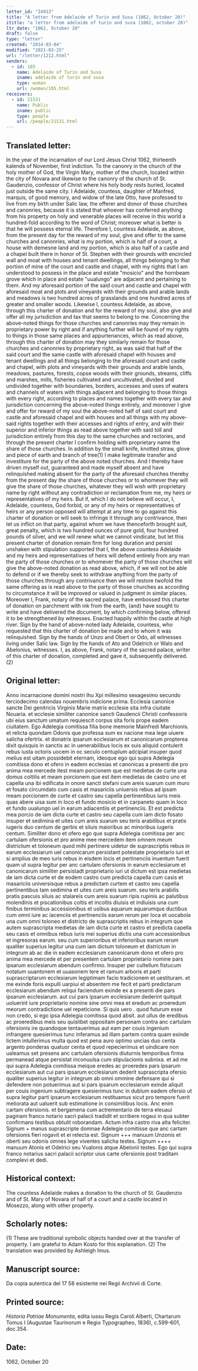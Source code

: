 ```yaml
---
letter_id: "24913"
title: "A letter from Adelaide of Turin and Susa (1062, October 20)"
ititle: "a letter from adelaide of turin and susa (1062, october 20)"
ltr_date: "1062, October 20"
draft: false
type: "letter"
created: "2014-03-04"
modified: "2021-03-25"
url: "/letter/1212.html"
senders:
  - id: 105
    name: Adelaide of Turin and Susa
    iname: adelaide of turin and susa
    type: woman
    url: /woman/105.html
receivers:
  - id: 21531
    name: Public
    iname: public
    type: people
    url: /people/21531.html
---
```

<h2> Translated letter:</h2>In the year of the incarnation of our Lord Jesus Christ 1062, thirteenth kalends of November, first indiction.  To the canonry in the church of the holy mother of God, the Virgin Mary, mother of the church, located within the city of Novara and likewise to the canonry of the church of St. Gaudenzio, confessor of Christ where his holy body rests buried, located just outside the same city.  I Adelaide, countess, daughter of Manfred, marquis, of good memory, and widow of the late Otto, have professed to live from my birth under Salic law, the offerer and donor of those churches and canonries, because it is stated that whoever has conferred anything from his property on holy and venerable places will receive in this world a hundred-fold according to the word of Christ; moreover what is better is that he will possess eternal life.  Therefore I, countess Adelaide, as above, from the present day for the reward of my soul, give and offer to the same churches and canonries, what is my portion, which is half of a court, a house with demesne land and my portion, which is also half of a castle and a chapel built there in honor of St. Stephen with their grounds with encircled wall and moat with houses and tenant dwellings, all things belonging to that portion of mine of the court and castle and chapel, with my rights that I am understood to possess in the place and estate "mosicio" and the hornbeam grove which in place and estate "uualungo" are adjacent and pertaining to them.  And my aforesaid portion of the said court and castle and chapel with aforesaid moat and plots and vineyards with their grounds and arable lands and meadows is two hundred acres of grasslands and one hundred acres of greater and smaller woods.  Likewise I, countess Adelaide, as above, through this charter of donation and for the reward of my soul, also give and offer all my jurisdiction and tax that seems to belong to me.  Concerning the above-noted things for those churches and canonries may they remain in proprietary power by right and if anything further will be found of my rights to things in those same places and appurtenances, which as read above, through this charter of donation may they similarly remain for those churches and canonries by proprietary right, as was said that half of the said court and the same castle with aforesaid chapel with houses and tenant dwellings and all things belonging to the aforesaid court and castle and chapel, with plots and vineyards with their grounds and arable lands, meadows, pastures, forests, copse woods with their grounds, streams, cliffs and marshes, mills, fisheries cultivated and uncultivated, divided and undivided together with boundaries, borders, accesses and uses of waters and channels of waters with things adjacent and belonging to those things with every right, according to places and names together with every tax and jurisdiction concerning the above-noted things entirely, and moreover I give and offer for reward of my soul the above-noted half of said court and castle and aforesaid chapel and with houses and all things with my above-said rights together with their accesses and rights of entry, and with their superior and inferior things as read above together with said toll and jurisdiction entirely from this day to the same churches and rectories, and through the present charter I confirm holding with proprietary name the share of those churches.  In addition by the small knife, knotted straw, glove and piece of earth and branch of tree(1) I make legitimate transfer and investiture for the party of the above noted churches.  And I thereby have driven myself out, guaranteed and made myself absent and have relinquished making absent for the party of the aforesaid churches thereby from the present day the share of those churches or to whomever they will give the share of those churches, whatever they will wish with proprietary name by right without any contradiction or reclamation from me, my heirs or representatives of my heirs. But if, which I do not believe will occur, I, Adelaide, countess, God forbid, or any of my heirs or representatives of heirs or any person opposed will attempt at any time to go against this charter of donation or will seek to infringe it through any contrivance, then let us inflict on that party, against whom we have thenceforth brought suit, great penalty, which is two hundred ounces of pure gold, four hundred pounds of silver, and we will renew what we cannot vindicate, but let this present charter of donation remain firm for long duration and persist unshaken with stipulation supported that I, the above countess Adelaide and my heirs and representatives of heirs will defend entirely from any man the party of those churches or to whomever the party of those churches will give the above-noted donation as read above, which, if we will not be able to defend or if we thereby seek to withdraw anything from the party of those churches through any contrivance then we will restore twofold the same offering as is read above to the party of those churches as according to circumstance it will be improved or valued in judgment in similar places.  Moreover I, Frank, notary of the sacred palace, have embossed this charter of donation on parchment with ink from the earth, (and) have sought to write and have delivered the document, by which confirming below, offered it to be strengthened by witnesses.  Enacted happily within the castle at high river.
Sign by the hand of above-noted lady Adelaide, countess, who requested that this charter of donation be made and to whom it was relinquished.
Sign by the hands of Unzo and Obert or Odo, all witnesses living under Salic law.
Sign by the hands of Ato and Odelrich or Walo and Abelonius, witnesses.
I, as above, Frank, notary of the sacred palace, writer of this charter of donation, completed and gave it, subsequently delivered.(2)
<h2 class="mt-4"> Original letter:</h2>Anno incarnacione domini nostri Ihu Xpi millesimo sexagesimo secundo terciodecimo calendas nouembris indicione prima. Ecclesia canonice sancte Dei genitricis Virginis Marie matris ecclesie sita infra ciuitate Nouaria. et ecclesie similiter canonice sancti Gaudencii Christi confessoris ubi eius sanctum umatum requiescit corpus sita foris prope eadem ciuitatem. Ego Adelegia comitissa filia bone memorie Mainfredi Marchionis. et relicta quondam Odonis que professa sum ex nacione mea lege uiuere salicha ofertrix. et donatrix ipsarum ecclesiarum et canonicarum propterea dixit quisquis in sanctis ac in uenerabilibus locis ex suis aliquid contulerit rebus iusta octoris uocem in oc seculo centuplum adcipiat insuper quod melius est uitam possidebit eternam, ideoque ego qui supra Adelegia comitissa dono et ofero in eadem ecclesias et canonicas a presenti die pro anima mea mercede itest meam porcionem que est medietas de curte una domus coltilis et meam porcionem que est item medietas de castro uno et capella una ibi edificata in onore sancti stefani cum areis suarum cum muro et fosato circumdato cum casis et masariciis uniuersis rebus ad ipsam meam porcionem de curte et castro seu capella pertinentibus iuris meis quas abere uisa sum in loco et fundo mosicio et in carpaneto quam in loco et fundo uualungo uel in earum adiacentiis et pertinenciis. Et est predicta mea porcio de iam dicta curte et castro seu capella cum iam dicto fosato insuper et sedimina et uites cum areis suarum seu teris arabilibus et pratis iugeris duo centum de gerbis et siluis maioribus ac minoribus iugeris centum. Similiter dono et ofero ego que supra Adelegia comitissa per anc cartulam ofersionis et pro anime mee mercedem item omnem meum districtum et toloneum quod mihi pertinere uidetur de suprascriptis rebus in earum ecclesiarum uel canonicarum persistant potestate proprietario iuri et si amplius de meo iuris rebus in eisdem locis et pertinenciis inuentum fuerit quam ut supra legitur per anc cartulam ofersionis in earum ecclesiarum et canonicarum similiter persistadt proprietario iuri ut dictum est ipsa medietas de iam dicta curte et de eodem castro cum predicta capella cum casis et masariciis universisque rebus a predictam curtem et castro seu capella pertinentibus tam sedimina et uites cum areis suarum. seu teris arabilis pratis pascuis siluis ac stalareis cum areis suarum ripis rupinis ac palutibus molendinis et piscationibus coltis et incoltis diuisis et indiuisis una cum finibus terminibus accessionibus et usibus aquarum aquarumque ductibus cum omni iure ac iacenciis et pertinenciis earum rerum per loca et uocabola una cum omni toloneo et districto de suprascriptis rebus in integrum que autem suprascripta medietas de iam dicta curte et castro et predicta capella seu casis et omnibus rebus iuris mei superius dictis una cum accessionibus et ingresoras earum. seu cum superioribus et inferioribus earum rerum qualiter superius legitur una cum iam dictum toloneum et districtum in integrum ab ac die in eadem ecclesiarum canonicarum dono et ofero pro anima mea mercede et per presentem cartulam proprietario nomine pars ipsarum ecclesiarum abendum confirmo. Insuper per cultellum fistucum notatum uuantonem et uuasonem tere et ramum arboris et parti suprascriptarum ecclesiarum legiptimam facio tradicionem et uestituram. et me exinde foris expulli uarpiui et absentem me fecit et parti predictarum ecclesiarum abendum reliqui faciendum exinde ex a presenti die pars ipsarum ecclesiarum. aut cui pars ipsarum ecclesiarum dederint quitquit uoluerint iure proprietario nomine sine omni mea et eredum ac proeredum meorum contradictione uel repeticione.
 Si quis uero . quod futurum esse non credo, si ego ipsa Adelegia comitissa quod absit. aut ullus de eredibus ac proeredibus meis seu quislibet oppositam personam contra anc cartulam ofersionis ire quandoque tentauerimus aut eam per couis ingenium infrangere quesierimus tunc inferamus ad illam partem contra quam exinde lictem intullerimus multa quod est pena auro optimo uncias duo centa argento ponderas quatuor centa et quod repecierimus et uindicare non ualeamus set presens anc cartulam ofersionis diuturnis temporibus firma permanead atque persistat inconuulsa cum stipulacionis subnixa. et ad me qui supra Adelegia comitissa meique eredes ac proeredes pars ipsarum ecclesiarum aut cui pars ipsarum ecclesiarum dederit suprascripta ofersio qualiter superius legitur in integrum ab omni ommine defensare qui si defendere non potuerimus aut si pars ipsarum ecclesiarum exinde aliquit per couis ingenium subtragere quesierimus tunc in dublum eadem ofersio ut supra legitur parti ipsarum ecclesiarum restituamus sicut pro tempore fuerit meliorata aut ualuerit sub estimatione in consimilibus locis. Anc enim cartam ofersionis. et bergamena cum actrementario de terra eleuaui paginam franco notario sacri palacii tradidit et scribere rogaui in qua subter confirmans testibus obtulit roborandam.  Actum infra castro riva alta feliciter.
Signum + manus suprascripte domnae Adelegie comitisse que anc cartam ofersionis fieri rogavit et ei relecta est.
Signum +++ manuum Unzonis et oberti seu odonis omnes lege viventes salicha testes.
Signum ++++ manuum Atonis et Odelrici seu Vualonis atque Abelonii testes.
Ego qui supra franco notarius sacri palacii scriptor uius carte ofersionis post traditam complevi et dedi.
<h2 class="mt-4"> Historical context:</h2>The countess Adelaide makes a donation to the church of St. Gaudenzio and of St. Mary of Novara of half of a court and a castle located in Mosezzo, along with other property.
<h2 class="mt-4"> Scholarly notes:</h2>(1)  These are traditional symbolic objects handed over at the transfer of property.  I am grateful to Adam Kosto for this explanation.
(2)  The translation was provided by Ashleigh Imus.
<h2 class="mt-4"> Manuscript source:</h2>Da copia autentica del 17 58 esistente nei Regii Archivii di Corte.
<h2 class="mt-4"> Printed source:</h2><p><em>Historia Patriae Monumenta</em>, edita iussu Regis Caroli Alberti, Chartarum Tomus I (Augustae Taurinorum e Regio Typographeo, 1836), c.599-601, doc.354.</p><h2 class="mt-4"> Date:</h2>1062, October 20